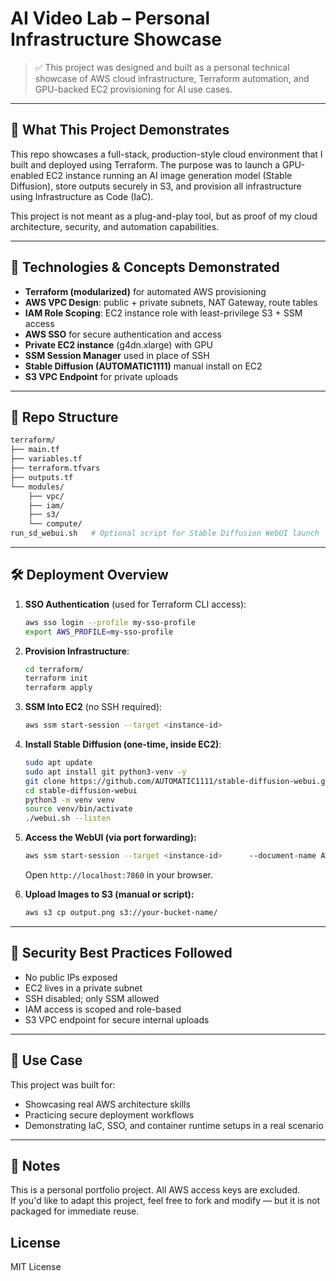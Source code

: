 
# AI Video Lab – Personal Infrastructure Showcase

> ✅ This project was designed and built as a personal technical showcase of AWS cloud infrastructure, Terraform automation, and GPU-backed EC2 provisioning for AI use cases.

---

## 🧠 What This Project Demonstrates

This repo showcases a full-stack, production-style cloud environment that I built and deployed using Terraform. The purpose was to launch a GPU-enabled EC2 instance running an AI image generation model (Stable Diffusion), store outputs securely in S3, and provision all infrastructure using Infrastructure as Code (IaC).

This project is not meant as a plug-and-play tool, but as proof of my cloud architecture, security, and automation capabilities.

---

## 🔧 Technologies & Concepts Demonstrated

- **Terraform (modularized)** for automated AWS provisioning
- **AWS VPC Design**: public + private subnets, NAT Gateway, route tables
- **IAM Role Scoping**: EC2 instance role with least-privilege S3 + SSM access
- **AWS SSO** for secure authentication and access
- **Private EC2 instance** (g4dn.xlarge) with GPU
- **SSM Session Manager** used in place of SSH
- **Stable Diffusion (AUTOMATIC1111)** manual install on EC2
- **S3 VPC Endpoint** for private uploads

---

## 📂 Repo Structure

```bash
terraform/
├── main.tf
├── variables.tf
├── terraform.tfvars
├── outputs.tf
└── modules/
    ├── vpc/
    ├── iam/
    ├── s3/
    └── compute/
run_sd_webui.sh   # Optional script for Stable Diffusion WebUI launch
```

---

## 🛠 Deployment Overview

1. **SSO Authentication** (used for Terraform CLI access):
   ```bash
   aws sso login --profile my-sso-profile
   export AWS_PROFILE=my-sso-profile
   ```

2. **Provision Infrastructure**:
   ```bash
   cd terraform/
   terraform init
   terraform apply
   ```

3. **SSM Into EC2** (no SSH required):
   ```bash
   aws ssm start-session --target <instance-id>
   ```

4. **Install Stable Diffusion (one-time, inside EC2)**:
   ```bash
   sudo apt update
   sudo apt install git python3-venv -y
   git clone https://github.com/AUTOMATIC1111/stable-diffusion-webui.git
   cd stable-diffusion-webui
   python3 -m venv venv
   source venv/bin/activate
   ./webui.sh --listen
   ```

5. **Access the WebUI (via port forwarding):**
   ```bash
   aws ssm start-session --target <instance-id>      --document-name AWS-StartPortForwardingSession      --parameters '{"portNumber":["7860"], "localPortNumber":["7860"]}'
   ```
   Open `http://localhost:7860` in your browser.

6. **Upload Images to S3 (manual or script):**
   ```bash
   aws s3 cp output.png s3://your-bucket-name/
   ```

---

## 🔐 Security Best Practices Followed

- No public IPs exposed
- EC2 lives in a private subnet
- SSH disabled; only SSM allowed
- IAM access is scoped and role-based
- S3 VPC endpoint for secure internal uploads

---

## 🎯 Use Case

This project was built for:
- Showcasing real AWS architecture skills
- Practicing secure deployment workflows
- Demonstrating IaC, SSO, and container runtime setups in a real scenario

---

## 📘 Notes

This is a personal portfolio project. All AWS access keys are excluded.  
If you'd like to adapt this project, feel free to fork and modify — but it is not packaged for immediate reuse.

## License

MIT License

